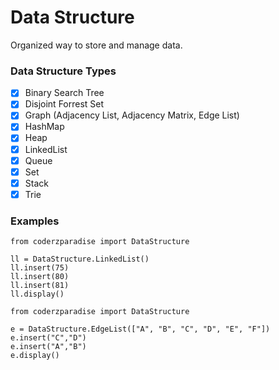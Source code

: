 # Data Structure
Organized way to store and manage data.

### Data Structure Types
- [x] Binary Search Tree
- [x] Disjoint Forrest Set
- [x] Graph (Adjacency List, Adjacency Matrix, Edge List)
- [x] HashMap
- [x] Heap
- [x] LinkedList
- [x] Queue
- [x] Set
- [x] Stack
- [x] Trie

### Examples
```
from coderzparadise import DataStructure

ll = DataStructure.LinkedList()
ll.insert(75)
ll.insert(80)
ll.insert(81)
ll.display()
```

```
from coderzparadise import DataStructure

e = DataStructure.EdgeList(["A", "B", "C", "D", "E", "F"])
e.insert("C","D")
e.insert("A","B")
e.display()
```
